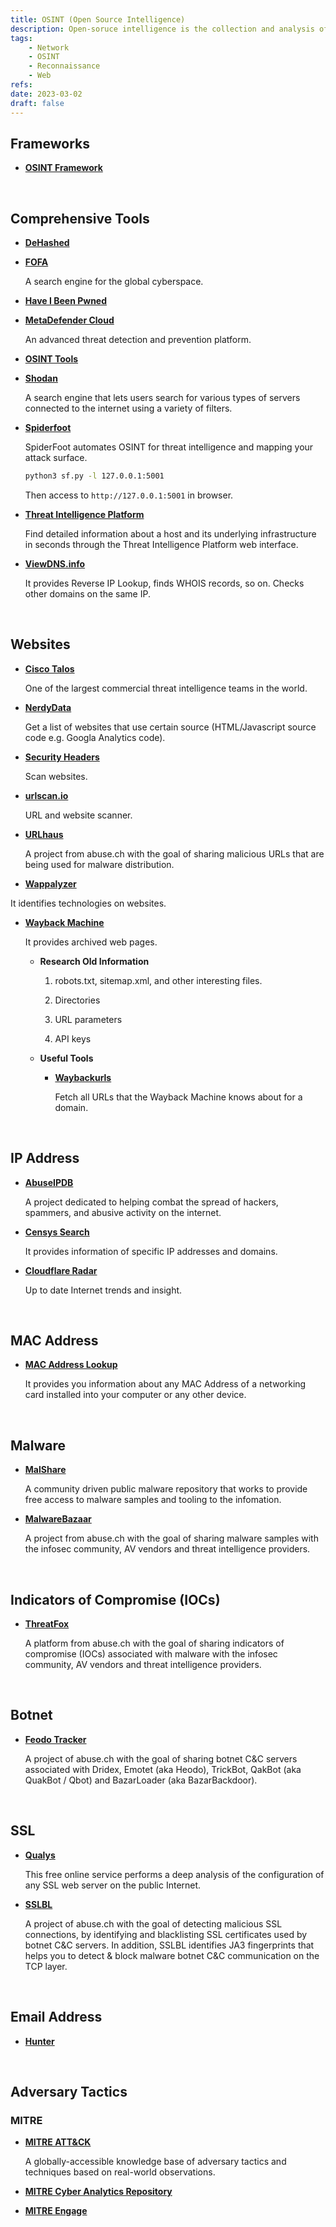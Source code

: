 ```yaml
---
title: OSINT (Open Source Intelligence)
description: Open-soruce intelligence is the collection and analysis of data gathered from open sources to produce actionable intelligence.
tags:
    - Network
    - OSINT
    - Reconnaissance
    - Web
refs:
date: 2023-03-02
draft: false
---
```


## Frameworks

- **[OSINT Framework](https://osintframework.com/)**

<br />

## Comprehensive Tools

- **[DeHashed](https://www.dehashed.com)**

- **[FOFA](https://en.fofa.info/)**

    A search engine for the global cyberspace.

- **[Have I Been Pwned](https://haveibeenpwned.com/)**

- **[MetaDefender Cloud](https://metadefender.opswat.com/)**

    An advanced threat detection and prevention platform.

- **[OSINT Tools](https://www.nmmapper.com/)**

- **[Shodan](https://www.shodan.io/)**

    A search engine that lets users search for various types of servers connected to the internet using a variety of filters.

- **[Spiderfoot](https://github.com/smicallef/spiderfoot)**
    
    SpiderFoot automates OSINT for threat intelligence and mapping your attack surface.
    
    ```bash
    python3 sf.py -l 127.0.0.1:5001
    ```
    
    Then access to `http://127.0.0.1:5001` in browser.

- **[Threat Intelligence Platform](https://threatintelligenceplatform.com/)**

    Find detailed information about a host and its underlying infrastructure in seconds through the Threat Intelligence Platform web interface.

- **[ViewDNS.info](https://viewdns.info/)**

    It provides Reverse IP Lookup, finds WHOIS records, so on. Checks other domains on the same IP.

<br />

## Websites

- **[Cisco Talos](https://talosintelligence.com/)**

    One of the largest commercial threat intelligence teams in the world.

- **[NerdyData](https://www.nerdydata.com/)**

    Get a list of websites that use certain source (HTML/Javascript source code e.g. Googla Analytics code).

- **[Security Headers](https://securityheaders.com/)**

    Scan websites.

- **[urlscan.io](https://urlscan.io/)**

    URL and website scanner.

- **[URLhaus](https://urlhaus.abuse.ch/)**

    A project from abuse.ch with the goal of sharing malicious URLs that are being used for malware distribution.

- **[Wappalyzer](https://www.wappalyzer.com/)**

It identifies technologies on websites.

- **[Wayback Machine](https://archive.org/web/)**

    It provides archived web pages.

    - **Research Old Information**

        1. robots.txt, sitemap.xml, and other interesting files.

        2. Directories

        3. URL parameters

        4. API keys

    - **Useful Tools**

        - **[Waybackurls](https://github.com/tomnomnom/waybackurls)**

            Fetch all URLs that the Wayback Machine knows about for a domain.

<br />

## IP Address

- **[AbuseIPDB](https://www.abuseipdb.com/)**

    A project dedicated to helping combat the spread of hackers, spammers, and abusive activity on the internet.

- **[Censys Search](https://search.censys.io/)**

    It provides information of specific IP addresses and domains.

- **[Cloudflare Radar](https://radar.cloudflare.com/)**

    Up to date Internet trends and insight.

<br />

## MAC Address

- **[MAC Address Lookup](https://dnschecker.org/mac-lookup.php)**

    It provides you information about any MAC Address of a networking card installed into your computer or any other device.

<br />

## Malware

- **[MalShare](https://malshare.com/)**

    A community driven public malware repository that works to provide free access to malware samples and tooling to the infomation.

- **[MalwareBazaar](https://bazaar.abuse.ch/)**
    
    A project from abuse.ch with the goal of sharing malware samples with the infosec community, AV vendors and threat intelligence providers.

<br />

## Indicators of Compromise (IOCs)

- **[ThreatFox](https://threatfox.abuse.ch/)**

    A platform from abuse.ch with the goal of sharing indicators of compromise (IOCs) associated with malware with the infosec community, AV vendors and threat intelligence providers.

<br />

## Botnet

- **[Feodo Tracker](https://feodotracker.abuse.ch/)**
    
    A project of abuse.ch with the goal of sharing botnet C&C servers associated with Dridex, Emotet (aka Heodo), TrickBot, QakBot (aka QuakBot / Qbot) and BazarLoader (aka BazarBackdoor). 

<br />

## SSL

- **[Qualys](https://www.ssllabs.com/ssltest/)**

    This free online service performs a deep analysis of the configuration of any SSL web server on the public Internet.

- **[SSLBL](https://sslbl.abuse.ch/)**

    A project of abuse.ch with the goal of detecting malicious SSL connections, by identifying and blacklisting SSL certificates used by botnet C&C servers. In addition, SSLBL identifies JA3 fingerprints that helps you to detect & block malware botnet C&C communication on the TCP layer.

<br />

## Email Address

- **[Hunter](https://hunter.io/)**

<br />

## Adversary Tactics

### MITRE

- **[MITRE ATT&CK](https://attack.mitre.org/)**

    A globally-accessible knowledge base of adversary tactics and techniques based on real-world observations.

- **[MITRE Cyber Analytics Repository](https://car.mitre.org/)**

- **[MITRE Engage](https://engage.mitre.org/#)**

